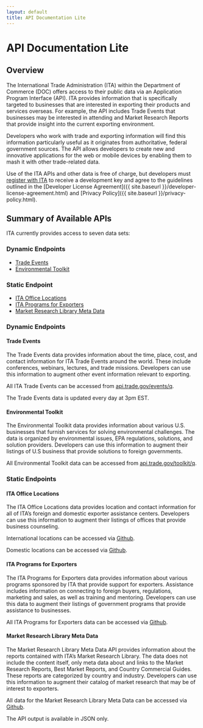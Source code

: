 ```yaml
---
layout: default
title: API Documentation Lite
---
```


# API Documentation Lite

## Overview
The International Trade Administration (ITA) within the Department of Commerce (DOC) offers access to their public data via an Application Program Interface (API).  ITA provides information that is specifically targeted to businesses that are interested in exporting their products and services overseas.  For example, the API includes Trade Events that businesses may be interested in attending and Market Research Reports that provide insight into the current exporting environment.

Developers who work with trade and exporting information will find this information particularly useful as it originates from authoritative, federal government sources.  The API allows developers to create new and innovative applications for the web or mobile devices by enabling them to mash it with other trade-related data.

Use of the ITA APIs and other data is free of charge, but developers must [register with ITA](#registration_page) to receive a development key and agree to the guidelines outlined in the [Developer License Agreement]({{ site.baseurl }}/developer-license-agreement.html) and [Privacy Policy]({{ site.baseurl }}/privacy-policy.html). 

## Summary of Available APIs
ITA currently provides access to seven data sets:

### Dynamic Endpoints

* [Trade Events](#trade_events)
* [Environmental Toolkit](#environmental_toolkit)

### Static Endpoint

* [ITA Office Locations](#office_locations)
* [ITA Programs for Exporters](#programs)
* [Market Research Library Meta Data](#mrl)

### Dynamic Endpoints

#### <span id="trade_events">Trade Events</span>
The Trade Events data provides information about the time, place, cost, and contact information for ITA Trade Events around the world.  These include conferences, webinars, lectures, and trade missions.  Developers can use this information to augment other event information relevant to exporting.

All ITA Trade Events can be accessed from [api.trade.gov/events/q](http://ec2-23-22-114-119.compute-1.amazonaws.com/trade_events/search.json?q=filters&size=100).

The Trade Events data is updated every day at 3pm EST.	

#### <span id="environmental_toolkit">Environmental Toolkit</span>
The Environmental Toolkit data provides information about various U.S. businesses that furnish services for solving environmental challenges.  The data is organized by environmental issues, EPA regulations, solutions, and solution providers.  Developers can use this information to augment their listings of U.S business that provide solutions to foreign governments.

All Environmental Toolkit data can be accessed from [api.trade.gov/toolkit/q](http://ec2-23-22-114-119.compute-1.amazonaws.com/toolkit/search.json?q=filters&size=50).

### Static Endpoints

#### <span id="office_locations">ITA Office Locations</span>
The ITA Office Locations data provides location and contact information for all of ITA’s foreign and domestic exporter assistance centers.  Developers can use this information to augment their listings of offices that provide business counseling.

International locations can be accessed via [Github](/data/ita_international_posts.json).

Domestic locations can be accessed via [Github](/data/ita_domestic_posts.json).

#### <span id="programs">ITA Programs for Exporters</span>
The ITA Programs for Exporters data provides information about various programs sponsored by ITA that provide support for exporters.  Assistance includes information on connecting to foreign buyers, regulations, marketing and sales, as well as training and mentoring.  Developers can use this data to augment their listings of government programs that provide assistance to businesses.

All ITA Programs for Exporters data can be accessed via [Github](/data/ita_programs.json).

#### <span id="mrl">Market Research Library Meta Data</span>
The Market Research Library Meta Data API provides information about the reports contained with ITA’s Market Research Library.  The data does not include the content itself, only meta data about and links to the Market Research Reports, Best Market Reports, and Country Commercial Guides.  These reports are categorized by country and industry.  Developers can use this information to augment their catalog of market research that may be of interest to exporters.

All data for the Market Research Library Meta Data can be accessed via [Github](http://api.trade.gov/MRL/q).

The API output is available in JSON only.  

